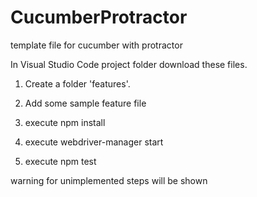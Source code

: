 # CucumberProtractor
template file for cucumber with protractor

In Visual Studio Code project folder download these files.
1. Create a folder 'features'. 
2. Add some sample feature file

3. execute npm install
4. execute webdriver-manager start
5. execute npm test

warning for unimplemented steps will be shown
